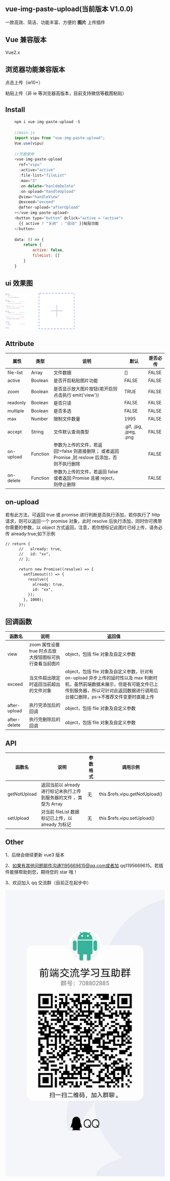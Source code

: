 ## vue-img-paste-upload(当前版本 V1.0.0)

一款高效、简洁、功能丰富、方便的 **图片** 上传插件

## Vue 兼容版本

Vue2.x

## 浏览器功能兼容版本

点击上传（ie10+）

粘贴上传（非 ie 等浏览器高版本，目前支持微信等截图粘贴）

## Install

```javascript
	npm i vue-img-paste-upload -S

	//main.js
	import vipu from "vue-img-paste-upload";
	Vue.use(vipu)

	//页面使用
	<vue-img-paste-upload
      ref="vipu"
      :active="active"
      :file-list="fileList"
      :max="3"
      :on-delete="hanldeDelete"
      :on-upload="handleUpload"
      @view="handleView"
      @exceed="exceed"
      @after-upload="afterUpload"
    ></vue-img-paste-upload>
    <button type="button" @click="active = !active">
      {{ active ? "关闭" : "启动" }}粘贴功能
    </button>

    data: () => {
        return {
            active: false,
            fileList: []
        }
    }
```

## ui 效果图

![效果图](./demo.jpg)

## Attribute

| 属性      | 类型     | 说明                                                                                             | 默认                    | 是否必传 |
| --------- | -------- | ------------------------------------------------------------------------------------------------ | ----------------------- | -------- |
| file-list | Array    | 文件数据                                                                                         | []                      | FALSE    |
| active    | Boolean  | 是否开启粘贴图片功能                                                                             | FALSE                   | FALSE    |
| zoom      | Boolean  | 是否显示放大图片按钮(若开启则点击执行 emit('view'))                                              | TRUE                    | FALSE    |
| readonly  | Boolean  | 是否只读                                                                                         | FALSE                   | FALSE    |
| multiple  | Boolean  | 是否多选                                                                                         | FALSE                   | FALSE    |
| max       | Number   | 限制文件数量                                                                                     | 1995                    | FALSE    |
| accept    | String   | 文件默认查询类型                                                                                 | .gif, .jpg, .jpeg, .png | FALSE    |
| on-upload | Function | 参数为上传的文件，若返回!=false 则直接删除； 或者返回 Promise ,则 reslove 后添加，否则不执行删除 |                         | FALSE    |
| on-delete | Function | 参数为上传的文件，若返回 false 或者返回 Promise 且被 reject，则停止删除                          |                         | FALSE    |

## on-upload

若有此方法，可返回 true 或 promise 进行判断是否执行添加，若你执行了 http 请求，则可以返回一个 promise 对象，此时 resolve 后执行添加，同时你可携带你需要的参数，以 object 方式返回，注意，若你想标记此图片已经上传，请务必传 already:true;如下示例

```
// return {
      //   already: true,
      //   id: "xx",
      // };

	  return new Promise((resolve) => {
        setTimeout(() => {
          resolve({
            already: true,
            id: "xx",
          });
        }, 1000);
      });

```

## 回调函数

| 函数名       | 说明                                                    | 返回值                                                                                                                                                                                                           |
| ------------ | ------------------------------------------------------- | ---------------------------------------------------------------------------------------------------------------------------------------------------------------------------------------------------------------- |
| view         | zoom 属性设置 true 时点击放大按钮图标可执行查看当前图片 | object，包括 file 对象及自定义参数                                                                                                                                                                               |
| exceed       | 当文件超出限定时返回当前超出的文件对象                  | object，包括 file 对象及自定义参数，针对有 on-upload 异步上传的延时性以及 max 判断时机，虽然前端数据未展示，但是有可能文件已上传到服务器，所以可针对此返回数据进行调用后台接口删除，ps->不推荐文件变更时直接上传 |
| after-upload | 执行完添加后的回调                                      | object，包括 file 对象及自定义参数                                                                                                                                                                               |
| after-delete | 执行完删除后的回调                                      | object，包括 file 对象及自定义参数                                                                                                                                                                               |

## API

| 函数名       | 说明                                                               | 参数格式 | 调用示例                       |
| ------------ | ------------------------------------------------------------------ | -------- | ------------------------------ |
| getNotUpload | 返回当前以 already 进行标记未执行上传到服务器的文件 ，类型为 Array | 无       | this.$refs.vipu.getNotUpload() |
| setUpload    | 对当前 fileList 数据标记已上传，以 already 为标记                  | 无       | this.$refs.vipu.setUpload()    |

## Other

1、后继会继续更新 vue3 版本

2、如果有其他问题邮件沟通1195669615@qq.com或者加 qq1195669615。若插件能够帮助到您，期待您的 star 哦！

3、欢迎加入 qq 交流群（目前正在起步中）

![qq交流群](./qshare.jpg)

```
